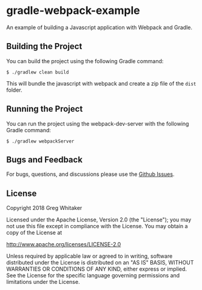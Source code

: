 # gradle-webpack-example
An example of building a Javascript application with Webpack and Gradle.

## Building the Project
You can build the project using the following Gradle command:

    $ ./gradlew clean build

This will bundle the javascript with webpack and create a zip file of the `dist` folder.

## Running the Project
You can run the project using the webpack-dev-server with the following Gradle command:

    $ ./gradlew webpackServer


## Bugs and Feedback
For bugs, questions, and discussions please use the [Github Issues](https://github.com/gregwhitaker/gradle-webpack-example/issues).

## License
Copyright 2018 Greg Whitaker

Licensed under the Apache License, Version 2.0 (the "License");
you may not use this file except in compliance with the License.
You may obtain a copy of the License at

   http://www.apache.org/licenses/LICENSE-2.0

Unless required by applicable law or agreed to in writing, software
distributed under the License is distributed on an "AS IS" BASIS,
WITHOUT WARRANTIES OR CONDITIONS OF ANY KIND, either express or implied.
See the License for the specific language governing permissions and
limitations under the License.